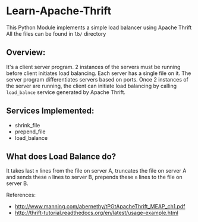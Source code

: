 Learn-Apache-Thrift
===================

This Python Module implements a simple load balancer using Apache Thrift
All the files can be found in `lb/` directory

## Overview:
It's a client server program. 2 instances of the servers must be running before client initiates load balancing. Each server has a single file on it. The server program differentiates servers based on ports. Once 2 instances of the server are running, the client can initiate load balancing by calling `load_balnce` service generated by Apache Thrift.

## Services Implemented:
* shrink_file
* prepend_file
* load_balance

## What does Load Balance do?
It takes last `n` lines from the file on server A, truncates the file on server A and sends these `n` lines to server B, prepends these `n` lines to the file on server B.

References:
* http://www.manning.com/abernethy/tPGtApacheThrift_MEAP_ch1.pdf
* http://thrift-tutorial.readthedocs.org/en/latest/usage-example.html
